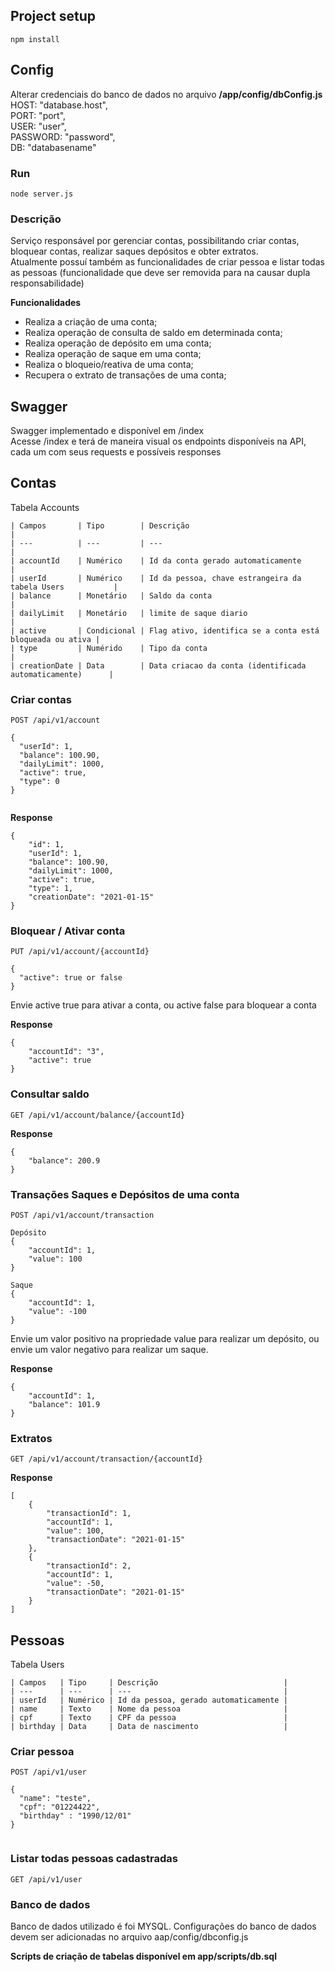 
## Project setup
```
npm install
```

## Config
Alterar credenciais do banco de dados no arquivo **/app/config/dbConfig.js**<br />
    HOST: "database.host",<br />
    PORT: "port",<br />
    USER: "user",<br />
    PASSWORD: "password",<br />
    DB: "databasename"<br />


### Run
```
node server.js
```

### Descrição
Serviço responsável por gerenciar contas, possibilitando criar contas, bloquear contas, realizar saques depósitos e obter extratos. <br />
Atualmente possuí também as funcionalidades de criar pessoa e listar todas as pessoas (funcionalidade que deve ser removida para na causar dupla responsabilidade)

**Funcionalidades**
* Realiza a criação de uma conta;<br />
* Realiza operação de consulta de saldo em determinada conta;<br />
* Realiza operação de depósito em uma conta;<br />
* Realiza operação de saque em uma conta;<br />
* Realiza o bloqueio/reativa de uma conta;<br />
* Recupera o extrato de transações de uma conta;<br />


## Swagger
Swagger implementado e disponível em /index<br />
Acesse /index e terá de maneira visual os endpoints disponíveis na API, cada um com seus requests e possíveis responses

## Contas

Tabela Accounts

    | Campos       | Tipo        | Descrição                                                 |
    | ---          | ---         | ---                                                       |
    | accountId    | Numérico    | Id da conta gerado automaticamente                        |
    | userId       | Numérico    | Id da pessoa, chave estrangeira da tabela Users           |
    | balance      | Monetário   | Saldo da conta                                            |
    | dailyLimit   | Monetário   | limite de saque diario                                    |
    | active       | Condicional | Flag ativo, identifica se a conta está bloqueada ou ativa |
    | type         | Numérido    | Tipo da conta                                             |
    | creationDate | Data        | Data criacao da conta (identificada automaticamente)      |


### Criar contas
```
POST /api/v1/account

{
  "userId": 1,
  "balance": 100.90,
  "dailyLimit": 1000,
  "active": true,
  "type": 0
}


```

**Response**
```
{
    "id": 1,
    "userId": 1,
    "balance": 100.90,
    "dailyLimit": 1000,
    "active": true,
    "type": 1,
    "creationDate": "2021-01-15"
}
```

### Bloquear / Ativar conta
```
PUT /api/v1/account/{accountId}

{
  "active": true or false
}

```
Envie active true para ativar a conta, ou active false para bloquear a conta

**Response**
```
{
    "accountId": "3",
    "active": true
}
```

### Consultar saldo
```
GET /api/v1/account/balance/{accountId}

```

**Response**
```
{
    "balance": 200.9
}
```


### Transações Saques e Depósitos de uma conta
```
POST /api/v1/account/transaction

Depósito
{
    "accountId": 1,
    "value": 100
}

Saque
{
    "accountId": 1,
    "value": -100
}

```
Envie um valor positivo na propriedade value para realizar um depósito, ou envie um valor negativo para realizar um saque.

**Response**
```
{
    "accountId": 1,
    "balance": 101.9
}
```

### Extratos
```
GET /api/v1/account/transaction/{accountId}
```

**Response**
```
[
    {
        "transactionId": 1,
        "accountId": 1,
        "value": 100,
        "transactionDate": "2021-01-15"
    },
    {
        "transactionId": 2,
        "accountId": 1,
        "value": -50,
        "transactionDate": "2021-01-15"
    }
]    
```



## Pessoas

Tabela Users

    | Campos   | Tipo     | Descrição                            |
    | ---      | ---      | ---                                  |
    | userId   | Numérico | Id da pessoa, gerado automaticamente |
    | name     | Texto    | Nome da pessoa                       |
    | cpf      | Texto    | CPF da pessoa                        |
    | birthday | Data     | Data de nascimento                   |


### Criar pessoa
```
POST /api/v1/user

{
  "name": "teste",
  "cpf": "01224422",
  "birthday" : "1990/12/01"
}


```


### Listar todas pessoas cadastradas
```
GET /api/v1/user

```


### Banco de dados
Banco de dados utilizado é foi MYSQL.
Configurações do banco de dados devem ser adicionadas no arquivo aap/config/dbconfig.js

**Scripts de criação de tabelas disponível em app/scripts/db.sql**
